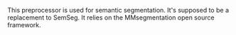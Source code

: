 This preprocessor is used for semantic segmentation. It's supposed to be a replacement to SemSeg. It relies on the MMsegmentation open source framework.